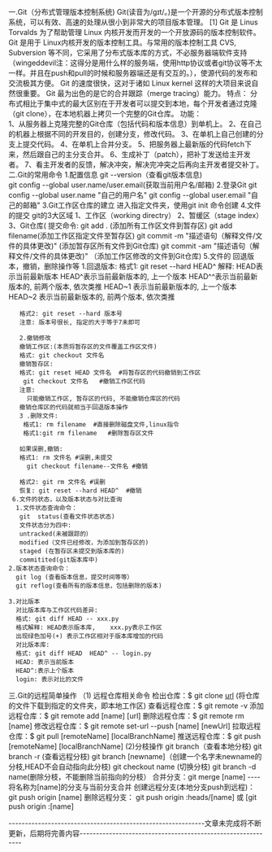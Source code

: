 一.Git（分布式管理版本控制系统)
       Git(读音为/gɪt/。)是一个开源的分布式版本控制系统，可以有效、高速的处理从很小到非常大的项目版本管理。 [1]  Git 是 Linus Torvalds 为了帮助管理 Linux 内核开发而开发的一个开放源码的版本控制软件。
         Git 是用于 Linux内核开发的版本控制工具。与常用的版本控制工具 CVS, Subversion 等不同，它采用了分布式版本库的方式，不必服务器端软件支持（wingeddevil注：这得分是用什么样的服务端，使用http协议或者git协议等不太一样。并且在push和pull的时候和服务器端还是有交互的。），使源代码的发布和交流极其方便。 Git 的速度很快，这对于诸如 Linux kernel 这样的大项目来说自然很重要。 Git 最为出色的是它的合并跟踪（merge tracing）能力。
特点：
        分布式相比于集中式的最大区别在于开发者可以提交到本地，每个开发者通过克隆（git clone），在本地机器上拷贝一个完整的Git仓库。
功能：   
        1、从服务器上克隆完整的Git仓库（包括代码和版本信息）到单机上。
        2、在自己的机器上根据不同的开发目的，创建分支，修改代码。
        3、在单机上自己创建的分支上提交代码。
        4、在单机上合并分支。
        5、把服务器上最新版的代码fetch下来，然后跟自己的主分支合并。
        6、生成补丁（patch），把补丁发送给主开发者。
        7、看主开发者的反馈，解决冲突，解决完冲突之后再向主开发者提交补丁。
二.Git的常用命令
     1.配置信息
         git --version（查看git版本信息)   
         git config --global user.name/user.email(获取当前用户名/邮箱) 
     2.登录Git
        git config --global user.name "自己的用户名"
        git config --global user.email "自己的邮箱"
     3.Git工作区仓库的建立
        进入指定文件夹，使用git  init 命令创建
     4.文件的提交
     git的3大区域
     1、工作区（working directry） 
     2、暂缓区（stage index） 
     3、Git仓库(
     提交命令:
          git add . (添加所有工作区文件到暂存区)
          git add filename(添加工作区指定文件至暂存区)
         git  commit -m "描述语句（解释文件/文件的具体更改)"     (添加暂存区所有文件到Git仓库)
         git commit -am "描述语句（解释文件/文件的具体更改)"    （添加工作区修改的文件到Git仓库)
     5.文件的 回退版本，撤销，删除操作等
       1.回退版本:
       格式1: git reset --hard HEAD^
       解释:
         HEAD表示当前最新版本
         HEAD^表示当前最新版本的,  上一个版本
         HEAD^^表示当前最新版本的, 前两个版本, 依次类推
         HEAD~1 表示当前最新版本的,  上一个版本
         HEAD~2 表示当前最新版本的, 前两个版本, 依次类推
    
       格式2: git reset --hard 版本号  
       注意: 版本号很长, 指定的大于等于7未即可

       2.撤销修改
       撤销工作区:(本质将暂存区的文件覆盖工作区文件)
       格式: git checkout 文件名
       撤销暂存区:
       格式: git reset HEAD 文件名  #将暂存区的代码撤销到工作区
        git checkout 文件名   #撤销工作区代码
       注意: 
         只能撤销工作区, 暂存区的代码, 不能撤销仓库区的代码
       撤销仓库区的代码就相当于回退版本操作
       3 .删除文件:
        格式1: rm filename  #直接删除磁盘文件,linux指令
        格式1:git rm filename   #删除暂存区文件
        
       如果误删,撤销:
       格式1: rm 文件名 #误删,未提交
         git checkout filename--文件名 #撤销
        
       格式2: git rm 文件名 #误删
       恢复: git reset --hard HEAD^  #撤销
     6.文件的状态，以及版本状态与对比查询
      1.文件状态查询命令：
       git  status(查看文件状态状态)
       文件状态分为四中:
       untracked(未被跟踪的）
       modified（文件已经修改，为添加到暂存区的)
       staged (在暂存区未提交到版本库的)
       commitited(git版本库中)
    2.版本状态查询命令：
      git log (查看版本信息，提交时间等等）
      git reflog(查看所有的版本信息，包括删除的版本)

    3.对比版本
      对比版本库与工作区代码差异:
      格式: git diff HEAD -- xxx.py
      格式解释: HEAD表示版本库,    xxx.py表示工作区
      出现绿色加号(+) 表示工作区相对于版本库增加的代码
      对比版本库:
      格式: git diff HEAD  HEAD^ -- login.py
      HEAD: 表示当前版本
      HEAD^:表示上个版本
      login: 表示对比的文件
三.Git的远程简单操作
（1) 远程仓库相关命令
检出仓库：$ git clone [url](仓库的地址)    (将仓库的文件下载到指定的文件夹，即本地工作区)
查看远程仓库：$ git remote -v
添加远程仓库：$ git remote add [name] [url]
删除远程仓库：$ git remote rm [name]
修改远程仓库：$ git remote set-url --push [name] [newUrl]
拉取远程仓库：$ git pull [remoteName] [localBranchName]
推送远程仓库：$ git push [remoteName] [localBranchName]
(2)分枝操作
   git branch（查看本地分枝)
   git branch -r (查看远程分枝)
   git branch [newname]（创建一个名字未newname的分枝,HEAD不会自动指向此分枝)
   git checkout name (切换分枝)
  git branch -d name(删除分枝，不能删除当前指向的分枝）
  合并分支：git merge [name] ----将名称为[name]的分支与当前分支合并
  创建远程分支(本地分支push到远程)： git push origin [name]
  删除远程分支： git push origin :heads/[name] 或 [git push origin :[name] 

------------------------------------------------------------文章未完成将不断更新，后期将完善内容------------------------------------------------------------
